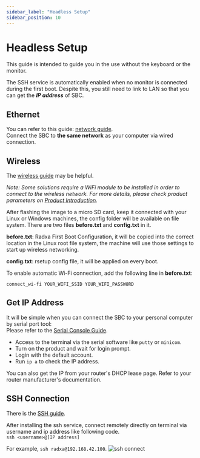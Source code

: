 ```yaml
---
sidebar_label: "Headless Setup"
sidebar_position: 10
---
```


# Headless Setup

This guide is intended to guide you in the use without the keyboard or the monitor.

The SSH service is automatically enabled when no monitor is connected during the first boot. Despite this, you still need to link to LAN so that you can get the **_IP address_** of SBC.

## Ethernet

You can refer to this guide: [network guide](/radxa-os/config/network.md).  
Connect the SBC to **the same network** as your computer via wired connection.

## Wireless

The [wireless guide](/radxa-os/config/network.md) may be helpful.

_Note: Some solutions require a WiFi module to be installed in order to connect to the wireless network. For more details, please check product parameters on [Product Introduction](https://radxa.com/product)._

After flashing the image to a micro SD card, keep it connected with your Linux or Windows machines, the config folder will be available on file system. There are two files **before.txt** and **config.txt** in it.

**before.txt**: Radxa First Boot Configuration, it will be copied into the correct location in the Linux root file system, the machine will use those settings to start up wireless networking.

**config.txt**: rsetup config file, it will be applied on every boot.

To enable automatic Wi-Fi connection, add the following line in **before.txt**:

```
connect_wi-fi YOUR_WIFI_SSID YOUR_WIFI_PASSWORD
```

## Get IP Address

It will be simple when you can connect the SBC to your personal computer by serial port tool:  
Please refer to the [Serial Console Guide](https://wiki.radxa.com/Rock5/dev/serial-console).

- Access to the terminal via the serial software like `putty` or `minicom`.
- Turn on the product and wait for login prompt.
- Login with the default account.
- Run `ip a` to check the IP address.

You can also get the IP from your router's DHCP lease page. Refer to your router manufacturer's documentation.

## SSH Connection

There is the [SSH guide](remote-login).

After installing the ssh service, connect remotely directly on terminal via username and ip address like following code.  
`ssh <username>@[IP address]`

For example, `ssh radxa@192.168.42.100`.
![ssh connect](/img/configuration/ssh-connect.webp)
